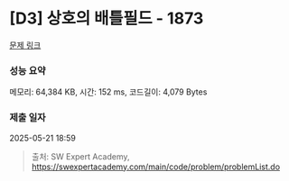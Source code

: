 # [D3] 상호의 배틀필드 - 1873 

[문제 링크](https://swexpertacademy.com/main/code/problem/problemDetail.do?contestProbId=AV5LyE7KD2ADFAXc) 

### 성능 요약

메모리: 64,384 KB, 시간: 152 ms, 코드길이: 4,079 Bytes

### 제출 일자

2025-05-21 18:59



> 출처: SW Expert Academy, https://swexpertacademy.com/main/code/problem/problemList.do